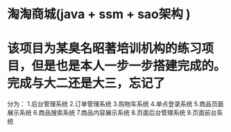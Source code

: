# 淘淘商城(java + ssm + sao架构 )
# 该项目为某臭名昭著培训机构的练习项目，但是也是本人一步一步搭建完成的。完成与大二还是大三，忘记了
分为：
1.后台管理系统
2.订单管理系统
3.购物车系统
4.单点登录系统
5.商品页面展示系统
6.商品搜索系统
7.商品内容展示系统
8.页面后台管理系统
9.页面前台系统
